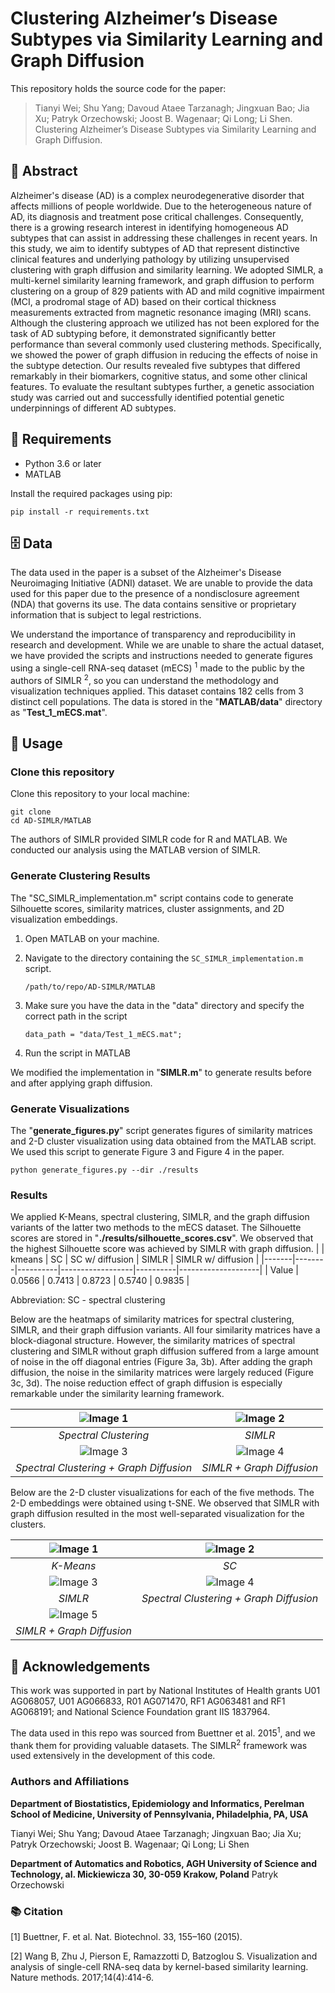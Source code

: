 # Clustering Alzheimer’s Disease Subtypes via Similarity Learning and Graph Diffusion

This repository holds the source code for the paper:
> Tianyi Wei; Shu Yang; Davoud Ataee Tarzanagh; Jingxuan Bao; Jia Xu; Patryk Orzechowski; Joost B. Wagenaar; Qi Long; Li Shen. Clustering Alzheimer’s Disease Subtypes via Similarity Learning and Graph Diffusion.

## 🦸‍ Abstract
Alzheimer's disease (AD) is a complex neurodegenerative disorder that affects millions of people worldwide. Due to the heterogeneous nature of AD, its diagnosis and treatment pose critical challenges. Consequently, there is a growing research interest in identifying homogeneous AD subtypes that can assist in addressing these challenges in recent years. In this study, we aim to identify subtypes of AD that represent distinctive clinical features and underlying pathology by utilizing unsupervised clustering with graph diffusion and similarity learning. We adopted SIMLR, a multi-kernel similarity learning framework, and graph diffusion to perform clustering on a group of 829 patients with AD and mild cognitive impairment (MCI, a prodromal stage of AD) based on their cortical thickness measurements extracted from magnetic resonance imaging (MRI) scans. Although the clustering approach we utilized has not been explored for the task of AD subtyping before, it demonstrated significantly better performance than several commonly used clustering methods. Specifically, we showed the power of graph diffusion in reducing the effects of noise in the subtype detection. Our results revealed five subtypes that differed remarkably in their biomarkers, cognitive status, and some other clinical features. To evaluate the resultant subtypes further, a genetic association study was carried out and successfully identified potential genetic underpinnings of different AD subtypes.


## 📝 Requirements
- Python 3.6 or later
- MATLAB
  
Install the required packages using pip:
```
pip install -r requirements.txt
```

## :file_cabinet: Data
The data used in the paper is a subset of the Alzheimer's Disease Neuroimaging Initiative (ADNI) dataset. We are unable to provide the data used for this paper due to the presence of a nondisclosure agreement (NDA) that governs its use. The data contains sensitive or proprietary information that is subject to legal restrictions.

We understand the importance of transparency and reproducibility in research and development. While we are unable to share the actual dataset, we have provided the scripts and instructions needed to generate figures using a single-cell RNA-seq dataset (mECS) <sup id="footnote1">1</sup> made to the public by the authors of SIMLR <sup id="footnote2">2</sup>, so you can understand the methodology and visualization techniques applied. This dataset contains 182 cells from 3 distinct cell populations. The data is stored in the "**MATLAB/data**" directory as "**Test_1_mECS.mat**".


## 🔨 Usage
### Clone this repository
Clone this repository to your local machine:
```
git clone 
cd AD-SIMLR/MATLAB
```
The authors of SIMLR provided SIMLR code for R and MATLAB. We conducted our analysis using the MATLAB version of SIMLR.

### Generate Clustering Results
The "SC_SIMLR_implementation.m" script contains code to generate Silhouette scores, similarity matrices, cluster assignments, and 2D visualization embeddings.
1. Open MATLAB on your machine.

2. Navigate to the directory containing the `SC_SIMLR_implementation.m` script.
   ```
   /path/to/repo/AD-SIMLR/MATLAB
   ```
   
3. Make sure you have the data in the "data" directory and specify the correct path in the script
   ```
   data_path = "data/Test_1_mECS.mat";
   ```
   
4. Run the script in MATLAB

We modified the implementation in "**SIMLR.m**" to generate results before and after applying graph diffusion. 

### Generate Visualizations
The "**generate_figures.py**" script generates figures of similarity matrices and 2-D cluster visualization using data obtained from the MATLAB script. We used this script to generate Figure 3 and Figure 4 in the paper. 
```
python generate_figures.py --dir ./results
```

### Results
We applied K-Means, spectral clustering, SIMLR, and the graph diffusion variants of the latter two methods to the mECS dataset. The Silhouette scores are stored in "**./results/silhouette_scores.csv**". We observed that the highest Silhouette score was achieved by SIMLR with graph diffusion. 
|       | kmeans | SC       | SC w/ diffusion  | SIMLR    | SIMLR w/ diffusion |
|-------|--------|----------|------------------|----------|--------------------|
| Value | 0.0566 | 0.7413   | 0.8723           | 0.5740   | 0.9835             |

Abbreviation: SC - spectral clustering

Below are the heatmaps of similarity matrices for spectral clustering, SIMLR, and their graph diffusion variants. All four similarity matrices have a block-diagonal structure. However, the similarity matrices of spectral clustering and SIMLR without graph diffusion suffered from a large amount of noise in the off diagonal entries (Figure 3a, 3b). After adding the graph diffusion, the noise in the similarity matrices were largely reduced (Figure 3c, 3d). The noise reduction effect of graph diffusion is especially remarkable under the similarity learning framework.

| ![Image 1](MATLAB/results/simMat_SC.png) | ![Image 2](MATLAB/results/simMat_SIMLR.png) |
|:---:|:---:|
| *Spectral Clustering* | *SIMLR* |
| ![Image 3](MATLAB/results/simMat_SC_diff.png) | ![Image 4](MATLAB/results/simMat_SIMLR_diff.png) |
| *Spectral Clustering  + Graph Diffusion* | *SIMLR  + Graph Diffusion* |

Below are the 2-D cluster visualizations for each of the five methods. The 2-D embeddings were obtained using t-SNE. We observed that SIMLR with graph diffusion resulted in the most well-separated visualization for the clusters. 

| ![Image 1](MATLAB/results/tsne_kmeans.png) | ![Image 2](MATLAB/results/tsne_SC.png) |
|:---:|:---:|
| *K-Means* | *SC* |
| ![Image 3](MATLAB/results/tsne_SIMLR.png) | ![Image 4](MATLAB/results/tsne_SC_diff.png) |
| *SIMLR* | *Spectral Clustering  + Graph Diffusion* |
| ![Image 5](MATLAB/results/tsne_SIMLR_diff.png) | |
| *SIMLR + Graph Diffusion* | |



## 🤝 Acknowledgements
This work was supported in part by National Institutes of Health grants U01 AG068057, U01 AG066833, R01 AG071470, RF1 AG063481 and RF1 AG068191; and National Science Foundation grant IIS 1837964. 

The data used in this repo was sourced from Buettner et al. 2015<sup id="footnote3">1</sup>, and we thank them for providing valuable datasets. The SIMLR<sup id="footnote3">2</sup> framework was used extensively in the development of this code.

### Authors and Affiliations
**Department of Biostatistics, Epidemiology and Informatics, Perelman School of Medicine,
University of Pennsylvania, Philadelphia, PA, USA**

Tianyi Wei; Shu Yang; Davoud Ataee Tarzanagh; Jingxuan Bao; Jia Xu; Patryk Orzechowski; Joost B. Wagenaar; Qi Long; Li Shen

**Department of Automatics and Robotics, AGH University of Science and Technology, al. Mickiewicza 30, 30-059 Krakow, Poland**
Patryk Orzechowski



### 📚 Citation
[1] Buettner, F. et al. Nat. Biotechnol. 33, 155–160 (2015).

[2] Wang B, Zhu J, Pierson E, Ramazzotti D, Batzoglou S. Visualization and analysis of single-cell RNA-seq data by kernel-based similarity learning. Nature methods. 2017;14(4):414-6.













   
